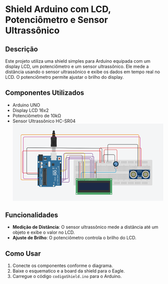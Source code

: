 # Shield Arduino com LCD, Potenciômetro e Sensor Ultrassônico

## Descrição
Este projeto utiliza uma shield simples para Arduino equipada com um display LCD, um potenciômetro e um sensor ultrassônico. Ele mede a distância usando o sensor ultrassônico e exibe os dados em tempo real no LCD. O potenciômetro permite ajustar o brilho do display.

## Componentes Utilizados
- Arduino UNO
- Display LCD 16x2
- Potenciômetro de 10kΩ
- Sensor Ultrassônico HC-SR04
![Diagrama de Circuito](imagens/diagrama_tinkercad.png)
## Funcionalidades
- **Medição de Distância**: O sensor ultrassônico mede a distância até um objeto e exibe o valor no LCD.
- **Ajuste de Brilho**: O potenciômetro controla o brilho do LCD.

## Como Usar
1. Conecte os componentes conforme o diagrama.
2. Baixe o esquematico e a board da shield para o Eagle.
3. Carregue o código `codigoShield.ino`  para o Arduino.


